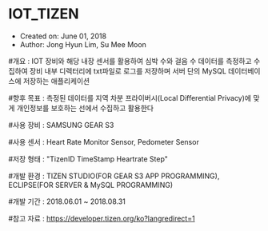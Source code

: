 # IOT_TIZEN

 *  Created on: June 01, 2018
 *  Author: Jong Hyun Lim, Su Mee Moon
 
#개요 : 
IOT 장비와 해당 내장 센서를 활용하여 심박 수와 걸음 수 데이터를 측정하고 수집하여 
장비 내부 디렉터리에 txt파일로 로그를 저장하며
서버 단의 MySQL 데이터베이스에 저장하는 애플리케이션

#향후 목표 : 측정된 데이터를 지역 차분 프라이버시(Local Differential Privacy)에 맞게 개인정보를 보호하는 선에서 수집하고 활용한다 

#사용 장비 : SAMSUNG GEAR S3

#사용 센서 : Heart Rate Monitor Sensor, Pedometer Sensor

#저장 형태 : "TizenID TimeStamp Heartrate Step"

#개발 환경 : TIZEN STUDIO(FOR GEAR S3 APP PROGRAMMING), ECLIPSE(FOR SERVER & MySQL PROGRAMMING)

#개발 기간 : 2018.06.01 ~ 2018.08.31

#참고 자료 : https://developer.tizen.org/ko?langredirect=1
